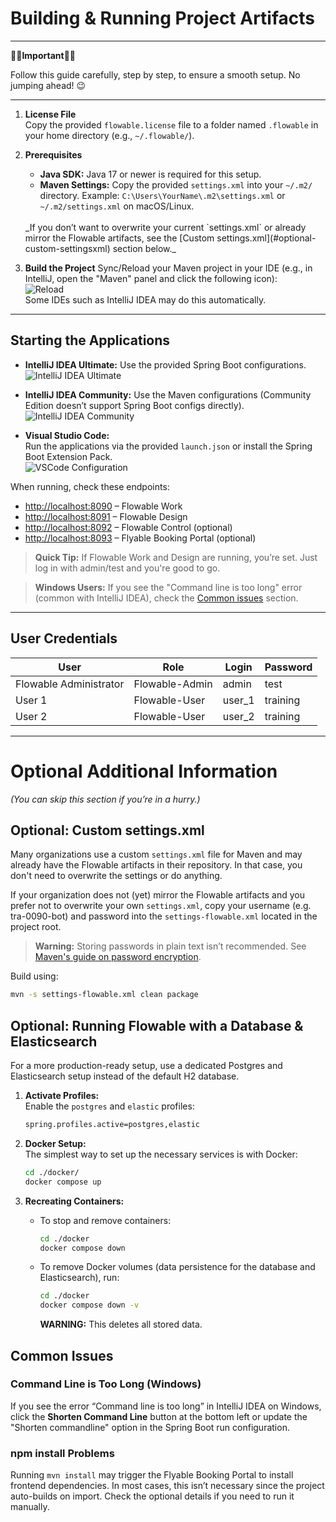 # Building & Running Project Artifacts

--- 
🚨🚨**Important**🚨🚨 

Follow this guide carefully, step by step, to ensure a smooth setup. No jumping ahead! 😉

----

1. **License File**  
   Copy the provided `flowable.license` file to a folder named `.flowable` in your home directory (e.g., `~/.flowable/`).

2. **Prerequisites**
   - **Java SDK:** Java 17 or newer is required for this setup.
   - **Maven Settings:** Copy the provided `settings.xml` into your `~/.m2/` directory. Example: `C:\Users\YourName\.m2\settings.xml` or `~/.m2/settings.xml` on macOS/Linux.  
   <br/>
     _If you don’t want to overwrite your current `settings.xml` or already mirror the Flowable artifacts, see the [Custom settings.xml](#optional-custom-settingsxml) section below._

3. **Build the Project**
   Sync/Reload your Maven project in your IDE (e.g., in IntelliJ, open the "Maven" panel and click the following icon):<br/>
   ![Reload](./documentation/reload.png)<br/>
   Some IDEs such as IntelliJ IDEA may do this automatically.

---

## Starting the Applications

- **IntelliJ IDEA Ultimate:** Use the provided Spring Boot configurations.  
  ![IntelliJ IDEA Ultimate](./documentation/ultimate-configurations.png)

- **IntelliJ IDEA Community:** Use the Maven configurations (Community Edition doesn’t support Spring Boot configs directly).  
  ![IntelliJ IDEA Community](./documentation/community-configuration.png)

- **Visual Studio Code:**  
  Run the applications via the provided `launch.json` or install the Spring Boot Extension Pack.  
  ![VSCode Configuration](./documentation/vscode-configurations.png)

When running, check these endpoints:
- [http://localhost:8090](http://localhost:8090) – Flowable Work
- [http://localhost:8091](http://localhost:8091) – Flowable Design
- [http://localhost:8092](http://localhost:8092) – Flowable Control (optional)
- [http://localhost:8093](http://localhost:8093) – Flyable Booking Portal (optional)

> **Quick Tip:** If Flowable Work and Design are running, you’re set. Just log in with admin/test and you're good to go.

> **Windows Users:** If you see the "Command line is too long" error (common with IntelliJ IDEA), check the [Common issues](#common-issues) section.

---

## User Credentials

| User                   | Role           | Login  | Password |
|------------------------|----------------|--------|----------|
| Flowable Administrator | Flowable-Admin | admin  | test     |
| User 1                 | Flowable-User  | user_1 | training |
| User 2                 | Flowable-User  | user_2 | training |

---

# Optional Additional Information

_(You can skip this section if you’re in a hurry.)_

## Optional: Custom settings.xml
Many organizations use a custom `settings.xml` file for Maven and may already have the Flowable artifacts in their repository. In that case, you don't need to overwrite the settings or do anything.

If your organization does not (yet) mirror the Flowable artifacts and you prefer not to overwrite your own `settings.xml`, copy your username (e.g. tra-0090-bot) and password into the `settings-flowable.xml` located in the project root.
> **Warning:** Storing passwords in plain text isn’t recommended. See [Maven's guide on password encryption](https://maven.apache.org/guides/mini/guide-encryption.html).

Build using:
```sh
mvn -s settings-flowable.xml clean package
```

## Optional: Running Flowable with a Database & Elasticsearch

For a more production-ready setup, use a dedicated Postgres and Elasticsearch setup instead of the default H2 database.

1. **Activate Profiles:**  
   Enable the `postgres` and `elastic` profiles:
   ```sh
   spring.profiles.active=postgres,elastic
   ```

2. **Docker Setup:**  
   The simplest way to set up the necessary services is with Docker:
   ```sh
   cd ./docker/
   docker compose up
   ```

3. **Recreating Containers:**
   - To stop and remove containers:
     ```sh
     cd ./docker
     docker compose down
     ```
   - To remove Docker volumes (data persistence for the database and Elasticsearch), run:
     ```sh
     cd ./docker
     docker compose down -v
     ```
     **WARNING:** This deletes all stored data.

## Common Issues

### Command Line is Too Long (Windows)
If you see the error “Command line is too long” in IntelliJ IDEA on Windows, click the **Shorten Command Line** button at the bottom left or update the "Shorten commandline" option in the Spring Boot run configuration.

### npm install Problems
Running `mvn install` may trigger the Flyable Booking Portal to install frontend dependencies. In most cases, this isn’t necessary since the project auto-builds on import. Check the optional details if you need to run it manually.

